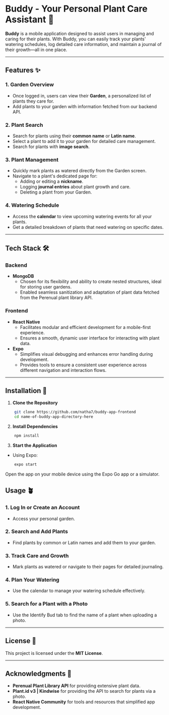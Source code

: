 # Buddy - Your Personal Plant Care Assistant 🌱

**Buddy** is a mobile application designed to assist users in managing and caring for their plants. With Buddy, you can easily track your plants' watering schedules, log detailed care information, and maintain a journal of their growth—all in one place.

---

## Features ✨

### 1. **Garden Overview**

- Once logged in, users can view their **Garden**, a personalized list of plants they care for.
- Add plants to your garden with information fetched from our backend API.

### 2. **Plant Search**

- Search for plants using their **common name** or **Latin name**.
- Select a plant to add it to your garden for detailed care management.
- Search for plants with **image search**.

### 3. **Plant Management**

- Quickly mark plants as watered directly from the Garden screen.
- Navigate to a plant's dedicated page for:
  - Adding or editing a **nickname**.
  - Logging **journal entries** about plant growth and care.
  - Deleting a plant from your Garden.

### 4. **Watering Schedule**

- Access the **calendar** to view upcoming watering events for all your plants.
- Get a detailed breakdown of plants that need watering on specific dates.

---

## Tech Stack 🛠️

### **Backend**

- **MongoDB**
  - Chosen for its flexibility and ability to create nested structures, ideal for storing user gardens.
  - Enabled seamless sanitization and adaptation of plant data fetched from the Perenual plant library API.

### **Frontend**

- **React Native**
  - Facilitates modular and efficient development for a mobile-first experience.
  - Ensures a smooth, dynamic user interface for interacting with plant data.
- **Expo**
  - Simplifies visual debugging and enhances error handling during development.
  - Provides tools to ensure a consistent user experience across different navigation and interaction flows.

---

## Installation 🚀

1. **Clone the Repository**

```bash
	git clone https://github.com/natha7/buddy-app-frontend
	cd name-of-buddy-app-directory-here
```

2. **Install Dependencies**

```bash
	npm install
```

3. **Start the Application**

- Using Expo:

```bash
	expo start
```

Open the app on your mobile device using the Expo Go app or a simulator.

## Usage 🪴

### 1. **Log In or Create an Account**

- Access your personal garden.

### 2. **Search and Add Plants**

- Find plants by common or Latin names and add them to your garden.

### 3. **Track Care and Growth**

- Mark plants as watered or navigate to their pages for detailed journaling.

### 4. **Plan Your Watering**

- Use the calendar to manage your watering schedule effectively.

### 5. **Search for a Plant with a Photo**

- Use the Identify Bud tab to find the name of a plant when uploading a photo.

---

## License 📄

This project is licensed under the **MIT License**.

---

## Acknowledgments 🙌

- **Perenual Plant Library API** for providing extensive plant data.
- **Plant.id v3 | Kindwise** for providing the API to search for plants via a photo.
- **React Native Community** for tools and resources that simplified app development.
